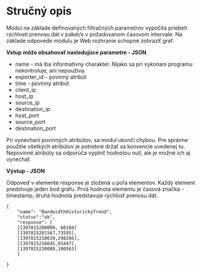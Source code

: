 Stručný opis
===================

Modul na základe definovaných filtračných parametrov vypočíta priebeh rýchlosti prenosu dát v paket/s v požadovanom časovom intervale. Na základe odpovede modulu je Web rozhranie schopné zobraziť graf. 

**Vstup môže obsahovať nasledujúce parametre - JSON**

 - name - má iba informatívny charakter. Nijako sa pri vykonaní programu nekontroluje, ani nepoužíva.
 - exporter_id - povinný atribút
 - time - povinný atribút
 - client_ip
 - host_ip
 - source_ip
 - destination_ip
 - host_port
 - source_port
 - destination_port 

Pri vynechaní povinných atribútov, sa modul ukončí chybou. Pre správne použitie všetkých atribútov je potrebné držať sa konvencie uvedenej tu. Nepovinné atribúty sa odporúča vyplniť hodnotou null, ale je možné ich aj vynechať. 



**Výstup - JSON**

Odpoveď v elemente response je zložená u poľa elementov. Každý element predstvuje jeden bod grafu. Prvá hodnota elementu je časová značka - timestamp, druhá hodnota predstavuje rýchlosť prenosu dát.

	{
        "name": "BandwidthHistorickyTrend",
        "status":"ok",
        "response": [
        [1397815200000, 60184]
        [1397815201567,73595],
        [1397815210639,298266],
        [1397815216645,85447],
        [1397815230088,100563]
        ]
        
	}